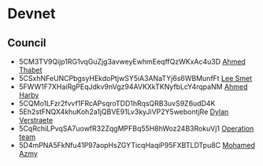 # Devnet

## Council

- 5CM3TV9Qijp1RG1vqGuZjg3avweyEwhmEeqffQzWKxAc4u3D
  [Ahmed Thabet](../../../team/ahmed_thabet.md)
- 5CSxhNFeUNCPbgsyHEkdoPtjwSY5iA3ANaTYj6s6WBMunfFt
  [Lee Smet](../../../team/lee.md)
- 5FWW1F7XHaiRgPEqJdkv9nVgz94AVKXkTKNyfbLcY4rqpaNM
  [Ahmed Harby](../../../team/ahmed_harby.md)
- 5CQMo1LFzr2fvvf1FRcAPsqroTDD1hRqsQRB3uvS9Z6udD4K
- 5Eh2stFNQX4khuKoh2a1jQBVE91Lv3kyJiVP2Y5webontjRe
  [Dylan Verstraete]((../../../team/dylan.md))
- 5CqRchiLPvqSA7uowfR32ZqgMPFBq55H8hWoz24B3RokuVj1
  [Operation team](../../../team/samir_hosny.md)
- 5D4mPNA5FkNfu41P97aopHsZGYTicqHaqiP95FXBTLDTpu8C
  [Mohamed Azmy]((../../../team/azmy.md))
